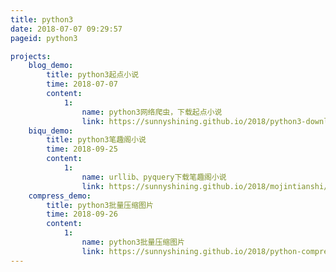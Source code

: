 ```yaml
---
title: python3
date: 2018-07-07 09:29:57
pageid: python3

projects:
    blog_demo:
        title: python3起点小说
        time: 2018-07-07
        content:
            1:
                name: python3网络爬虫，下载起点小说
                link: https://sunnyshining.github.io/2018/python3-download-noval
    biqu_demo:
        title: python3笔趣阁小说
        time: 2018-09-25
        content:
            1:
                name: urllib、pyquery下载笔趣阁小说
                link: https://sunnyshining.github.io/2018/mojintianshi/
    compress_demo:
        title: python3批量压缩图片
        time: 2018-09-26
        content:
            1:
                name: python3批量压缩图片
                link: https://sunnyshining.github.io/2018/python-compress-img/
---
```

